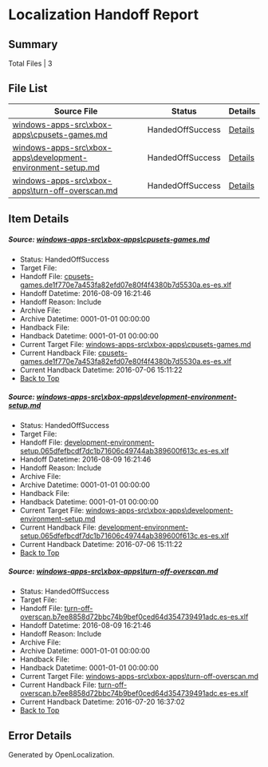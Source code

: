 # <a name='report-top'></a> Localization Handoff Report

## Summary
 Total Files | 3

## File List
 Source File | Status | Details 
 ----------- | ------ | ------- 
 [windows-apps-src\xbox-apps\cpusets-games.md](https://github.com/Microsoft/windows-apps/blob/9f15d551715d9ccf23e4eb397637f4fafacec350/windows-apps-src/xbox-apps/cpusets-games.md) | HandedOffSuccess | [Details](#6065435dc3add0d9bde15dc6bdd355935b8f53cd7979)
 [windows-apps-src\xbox-apps\development-environment-setup.md](https://github.com/Microsoft/windows-apps/blob/e273cc55935f961e0b5493c0648347cba399fa3d/windows-apps-src/xbox-apps/development-environment-setup.md) | HandedOffSuccess | [Details](#5ffe0ce35e4aabcfc74e9bfa90172483209256037980)
 [windows-apps-src\xbox-apps\turn-off-overscan.md](https://github.com/Microsoft/windows-apps/blob/b5961d3266a031ab09a9da63319e9883cf050789/windows-apps-src/xbox-apps/turn-off-overscan.md) | HandedOffSuccess | [Details](#cddde27a17e897ab8a68bbed099e532a8cd48f078058)

## Item Details
##### <a name='6065435dc3add0d9bde15dc6bdd355935b8f53cd7979'></a> Source: [windows-apps-src\xbox-apps\cpusets-games.md](https://github.com/Microsoft/windows-apps/blob/9f15d551715d9ccf23e4eb397637f4fafacec350/windows-apps-src/xbox-apps/cpusets-games.md)
* Status: HandedOffSuccess
* Target File: 
* Handoff File: [cpusets-games.de1f770e7a453fa82efd07e80f4f4380b7d5530a.es-es.xlf](https://github.com/Microsoft/WDG.handoff/blob/462c99725ee6fd272f1d1f7043d81f32ee91a502/ol-handoff/Microsoft/windows-apps.es-es/master/cpusets-games.de1f770e7a453fa82efd07e80f4f4380b7d5530a.es-es.xlf)
* Handoff Datetime: 2016-08-09 16:21:46
* Handoff Reason: Include
* Archive File: 
* Archive Datetime: 0001-01-01 00:00:00
* Handback File: 
* Handback Datetime: 0001-01-01 00:00:00
* Current Target File: [windows-apps-src\xbox-apps\cpusets-games.md](https://github.com/Microsoft/windows-apps.es-es/blob/e53f454bc4c461b2434c3387589e28a597068263/windows-apps-src/xbox-apps/cpusets-games.md)
* Current Handback File: [cpusets-games.de1f770e7a453fa82efd07e80f4f4380b7d5530a.es-es.xlf](https://github.com/Microsoft/WDG.handback/blob/45ea58b222954eb601000ff83302f042237b5a2e/ol-handback/Microsoft/windows-apps.es-es/master/cpusets-games.de1f770e7a453fa82efd07e80f4f4380b7d5530a.es-es.xlf)
* Current Handback Datetime: 2016-07-06 15:11:22
* [Back to Top](#report-top)

##### <a name='5ffe0ce35e4aabcfc74e9bfa90172483209256037980'></a> Source: [windows-apps-src\xbox-apps\development-environment-setup.md](https://github.com/Microsoft/windows-apps/blob/e273cc55935f961e0b5493c0648347cba399fa3d/windows-apps-src/xbox-apps/development-environment-setup.md)
* Status: HandedOffSuccess
* Target File: 
* Handoff File: [development-environment-setup.065dfefbcdf7dc1b71606c49744ab389600f613c.es-es.xlf](https://github.com/Microsoft/WDG.handoff/blob/462c99725ee6fd272f1d1f7043d81f32ee91a502/ol-handoff/Microsoft/windows-apps.es-es/master/development-environment-setup.065dfefbcdf7dc1b71606c49744ab389600f613c.es-es.xlf)
* Handoff Datetime: 2016-08-09 16:21:46
* Handoff Reason: Include
* Archive File: 
* Archive Datetime: 0001-01-01 00:00:00
* Handback File: 
* Handback Datetime: 0001-01-01 00:00:00
* Current Target File: [windows-apps-src\xbox-apps\development-environment-setup.md](https://github.com/Microsoft/windows-apps.es-es/blob/e53f454bc4c461b2434c3387589e28a597068263/windows-apps-src/xbox-apps/development-environment-setup.md)
* Current Handback File: [development-environment-setup.065dfefbcdf7dc1b71606c49744ab389600f613c.es-es.xlf](https://github.com/Microsoft/WDG.handback/blob/45ea58b222954eb601000ff83302f042237b5a2e/ol-handback/Microsoft/windows-apps.es-es/master/development-environment-setup.065dfefbcdf7dc1b71606c49744ab389600f613c.es-es.xlf)
* Current Handback Datetime: 2016-07-06 15:11:22
* [Back to Top](#report-top)

##### <a name='cddde27a17e897ab8a68bbed099e532a8cd48f078058'></a> Source: [windows-apps-src\xbox-apps\turn-off-overscan.md](https://github.com/Microsoft/windows-apps/blob/b5961d3266a031ab09a9da63319e9883cf050789/windows-apps-src/xbox-apps/turn-off-overscan.md)
* Status: HandedOffSuccess
* Target File: 
* Handoff File: [turn-off-overscan.b7ee8858d72bbc74b9bef0ced64d354739491adc.es-es.xlf](https://github.com/Microsoft/WDG.handoff/blob/462c99725ee6fd272f1d1f7043d81f32ee91a502/ol-handoff/Microsoft/windows-apps.es-es/master/turn-off-overscan.b7ee8858d72bbc74b9bef0ced64d354739491adc.es-es.xlf)
* Handoff Datetime: 2016-08-09 16:21:46
* Handoff Reason: Include
* Archive File: 
* Archive Datetime: 0001-01-01 00:00:00
* Handback File: 
* Handback Datetime: 0001-01-01 00:00:00
* Current Target File: [windows-apps-src\xbox-apps\turn-off-overscan.md](https://github.com/Microsoft/windows-apps.es-es/blob/ae25724f2c2f0d2747098f5df2f0d64c8f04d5a1/windows-apps-src/xbox-apps/turn-off-overscan.md)
* Current Handback File: [turn-off-overscan.b7ee8858d72bbc74b9bef0ced64d354739491adc.es-es.xlf](https://github.com/Microsoft/WDG.handback/blob/9646d4157c932fa06798caec79eed2dd516cb04b/ol-handback/Microsoft/windows-apps.es-es/master/turn-off-overscan.b7ee8858d72bbc74b9bef0ced64d354739491adc.es-es.xlf)
* Current Handback Datetime: 2016-07-20 16:37:02
* [Back to Top](#report-top)


## Error Details

Generated by OpenLocalization.
